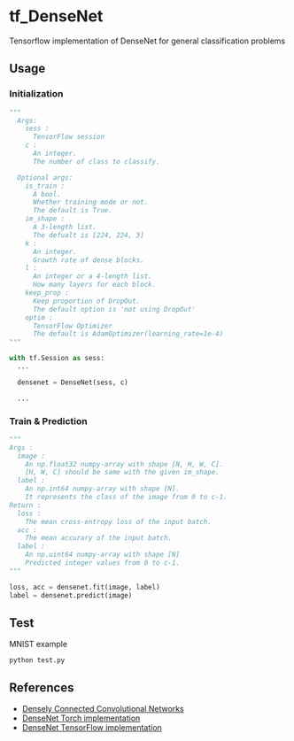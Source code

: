 # tf_DenseNet
Tensorflow implementation of DenseNet for general classification problems

## Usage

### Initialization
```python
"""
  Args:
    sess : 
      TensorFlow session
    c :
      An integer.
      The number of class to classify.

  Optional args:
    is_train : 
      A bool.
      Whether training mode or not.
      The default is True.
    im_shape :
      A 3-length list.
      The defualt is [224, 224, 3]
    k : 
      An integer.
      Growth rate of dense blocks.
    l : 
      An integer or a 4-length list.
      How many layers for each block.
    keep_prop :
      Keep proportion of DropOut.
      The default option is 'not using DropOut'
    optim :
      TensorFlow Optimizer
      The default is AdamOptimizer(learning_rate=1e-4)
"""

with tf.Session as sess:
  ...

  densenet = DenseNet(sess, c)

  ...

```

### Train & Prediction
```python
"""
Args :
  image :
    An np.float32 numpy-array with shape [N, H, W, C].
    [H, W, C] should be same with the given im_shape.
  label :
    An np.int64 numpy-array with shape [N].
    It represents the class of the image from 0 to c-1.
Return :
  loss :
    The mean cross-entropy loss of the input batch.
  acc :
    The mean accurary of the input batch.
  label :
    An np.uint64 numpy-array with shape [N]
    Predicted integer values from 0 to c-1.
"""

loss, acc = densenet.fit(image, label)
label = densenet.predict(image)
```

## Test
MNIST example
```
python test.py
```

## References
- [Densely Connected Convolutional Networks](https://arxiv.org/abs/1608.06993)
- [DenseNet Torch implementation](https://github.com/liuzhuang13/DenseNet)
- [DenseNet TensorFlow implementation](https://github.com/YixuanLi/densenet-tensorflow)
